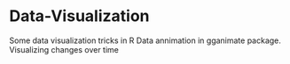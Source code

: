 # Data-Visualization
Some data visualization tricks in R
Data annimation in gganimate package. Visualizing changes over time

